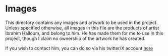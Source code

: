 # Images

This directory contains any images and artwork to be used in the project.
Unless specified otherwise, all images in this file are the products of
artist Ibrahim Halloum, and belong to him. He has made them for me to use
in this project, though I claim no ownership of the artwork he has created.

If you wish to contact him, you can do so via his twitter/X account [here](https://x.com/_IBZIII)
